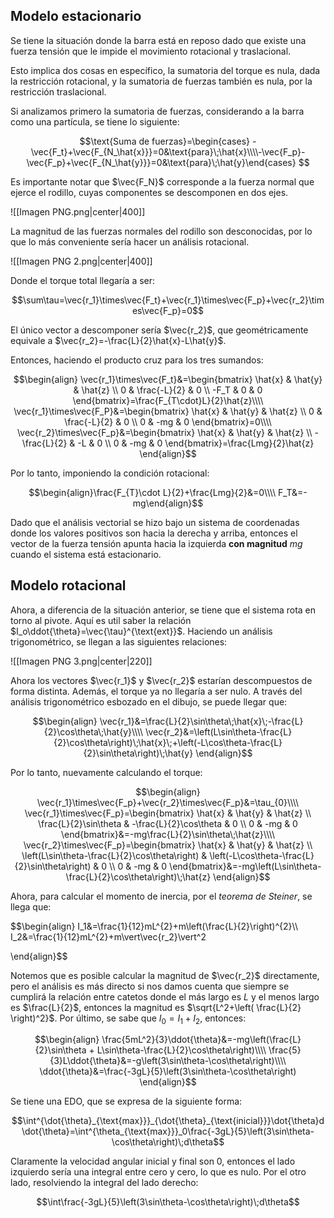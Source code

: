 
## Modelo estacionario 

Se tiene la situación donde la barra está en reposo dado que existe una fuerza tensión que le impide el movimiento rotacional y traslacional. 

Esto implica dos cosas en específico, la sumatoria del torque es nula, dada la restricción rotacional, y la sumatoria de fuerzas también es nula, por la restricción traslacional. 

Si analizamos primero la sumatoria de fuerzas, considerando a la barra como una partícula, se tiene lo siguiente: 

$$\text{Suma de fuerzas}=\begin{cases} -\vec{F_t}+\vec{F_{N_\hat{x}}}=0&\text{para}\;\hat{x}\\\\-\vec{F_p}-\vec{F_p}+\vec{F_{N_\hat{y}}}=0&\text{para}\;\hat{y}\end{cases}  
$$

Es importante notar que $\vec{F_N}$ corresponde a la fuerza normal que ejerce el rodillo, cuyas componentes se descomponen en dos ejes. 

![[Imagen PNG.png|center|400]]


La magnitud de las fuerzas normales del rodillo son desconocidas, por lo que lo más conveniente sería hacer un análisis rotacional. 

![[Imagen PNG 2.png|center|400]]

Donde el torque total llegaría a ser:


$$\sum\tau=\vec{r_1}\times\vec{F_t}+\vec{r_1}\times\vec{F_p}+\vec{r_2}\times\vec{F_p}=0$$

El único vector a descomponer sería $\vec{r_2}$, que geométricamente equivale a $\vec{r_2}=-\frac{L}{2}\hat{x}-L\hat{y}$. 

Entonces, haciendo el producto cruz para los tres sumandos: 

$$\begin{align}
\vec{r_1}\times\vec{F_t}&=\begin{bmatrix}
\hat{x} & \hat{y} & \hat{z} \\
0 & \frac{-L}{2} & 0 \\
-F_T & 0 & 0
\end{bmatrix}=\frac{F_{T\cdot}L}{2}\hat{z}\\\\  
\vec{r_1}\times\vec{F_P}&=\begin{bmatrix}
\hat{x} & \hat{y} & \hat{z} \\
0 & \frac{-L}{2} & 0 \\
0 & -mg & 0
\end{bmatrix}=0\\\\ 
\vec{r_2}\times\vec{F_p}&=\begin{bmatrix}
\hat{x} & \hat{y} & \hat{z} \\
-\frac{L}{2} & -L & 0 \\
0 & -mg & 0
\end{bmatrix}=\frac{Lmg}{2}\hat{z}
\end{align}$$

Por lo tanto, imponiendo la condición rotacional: 

$$\begin{align}\frac{F_{T}\cdot L}{2}+\frac{Lmg}{2}&=0\\\\  
F_T&=-mg\end{align}$$

Dado que el análisis vectorial se hizo bajo un sistema de coordenadas donde los valores positivos son hacia la derecha y arriba, entonces el vector de la fuerza tensión apunta hacia la izquierda **con magnitud** $mg$ cuando el sistema está estacionario. 

## Modelo rotacional 

Ahora, a diferencia de la situación anterior, se tiene que el sistema rota en torno al pivote. Aquí es util saber la relación $I_o\ddot{\theta}=\vec{\tau}^{\text{ext}}$. Haciendo un análisis trigonométrico, se llegan a las siguientes relaciones: 

![[Imagen PNG 3.png|center|220]]


Ahora los vectores $\vec{r_1}$ y $\vec{r_2}$ estarían descompuestos de forma distinta. Además, el torque ya no llegaría a ser nulo. A través del análisis trigonométrico esbozado en el dibujo, se puede llegar que: 

$$\begin{align}
\vec{r_1}&=\frac{L}{2}\sin\theta\;\hat{x}\;-\frac{L}{2}\cos\theta\;\hat{y}\\\\  
\vec{r_2}&=\left(L\sin\theta-\frac{L}{2}\cos\theta\right)\;\hat{x}\;+\left(-L\cos\theta-\frac{L}{2}\sin\theta\right)\;\hat{y}
\end{align}$$


Por lo tanto, nuevamente calculando el torque: 

$$\begin{align}
\vec{r_1}\times\vec{F_p}+\vec{r_2}\times\vec{F_p}&=\tau_{0}\\\\
\vec{r_1}\times\vec{F_p}=\begin{bmatrix}
\hat{x} & \hat{y} & \hat{z} \\
\frac{L}{2}\sin\theta & -\frac{L}{2}\cos\theta & 0 \\
0 & -mg & 0
\end{bmatrix}&=-mg\frac{L}{2}\sin\theta\;\hat{z}\\\\
\vec{r_2}\times\vec{F_p}=\begin{bmatrix}
\hat{x} & \hat{y} & \hat{z} \\
\left(L\sin\theta-\frac{L}{2}\cos\theta\right) & \left(-L\cos\theta-\frac{L}{2}\sin\theta\right) & 0 \\
0 & -mg & 0
\end{bmatrix}&=-mg\left(L\sin\theta-\frac{L}{2}\cos\theta\right)\;\hat{z}
\end{align}$$

Ahora, para calcular el momento de inercia, por el *teorema de Steiner*, se llega que: 

$$\begin{align}
I_1&=\frac{1}{12}mL^{2}+m\left(\frac{L}{2}\right)^{2}\\\\  
I_2&=\frac{1}{12}mL^{2}+m\vert\vec{r_2}\vert^2

\end{align}$$

Notemos que es posible calcular la magnitud de $\vec{r_2}$ directamente, pero el análisis es más directo si nos damos cuenta que siempre se cumplirá la relación entre catetos donde el más largo es $L$ y el menos largo es $\frac{L}{2}$, entonces la magnitud es $\sqrt{L^2+\left( \frac{L}{2} \right)^2}$. Por último, se sabe que $I_0=I_1+I_2$, entonces: 

$$\begin{align}
\frac{5mL^2}{3}\ddot{\theta}&=-mg\left(\frac{L}{2}\sin\theta + L\sin\theta-\frac{L}{2}\cos\theta\right)\\\\
\frac{5}{3}L\ddot{\theta}&=-g\left(3\sin\theta-\cos\theta\right)\\\\  
\ddot{\theta}&=\frac{-3gL}{5}\left(3\sin\theta-\cos\theta\right)
\end{align}$$

Se tiene una EDO, que se expresa de la siguiente forma: 

$$\int^{\dot{\theta}_{\text{max}}}_{\dot{\theta}_{\text{inicial}}}\dot{\theta}d\dot{\theta}=\int^{\theta_{\text{max}}}_0\frac{-3gL}{5}\left(3\sin\theta-\cos\theta\right)\;d\theta$$

Claramente la velocidad angular inicial y final son $0$, entonces el lado izquierdo sería una integral entre cero y cero, lo que es nulo. Por el otro lado, resolviendo la integral del lado derecho: 

$$\int\frac{-3gL}{5}\left(3\sin\theta-\cos\theta\right)\;d\theta$$